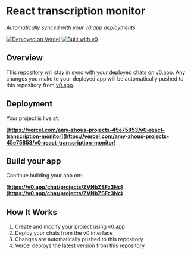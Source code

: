 # React transcription monitor

*Automatically synced with your [v0.app](https://v0.app) deployments*

[![Deployed on Vercel](https://img.shields.io/badge/Deployed%20on-Vercel-black?style=for-the-badge&logo=vercel)](https://vercel.com/amy-zhous-projects-45e75853/v0-react-transcription-monitor)
[![Built with v0](https://img.shields.io/badge/Built%20with-v0.app-black?style=for-the-badge)](https://v0.app/chat/projects/ZVNbZSFz3Nc)

## Overview

This repository will stay in sync with your deployed chats on [v0.app](https://v0.app).
Any changes you make to your deployed app will be automatically pushed to this repository from [v0.app](https://v0.app).

## Deployment

Your project is live at:

**[https://vercel.com/amy-zhous-projects-45e75853/v0-react-transcription-monitor](https://vercel.com/amy-zhous-projects-45e75853/v0-react-transcription-monitor)**

## Build your app

Continue building your app on:

**[https://v0.app/chat/projects/ZVNbZSFz3Nc](https://v0.app/chat/projects/ZVNbZSFz3Nc)**

## How It Works

1. Create and modify your project using [v0.app](https://v0.app)
2. Deploy your chats from the v0 interface
3. Changes are automatically pushed to this repository
4. Vercel deploys the latest version from this repository
